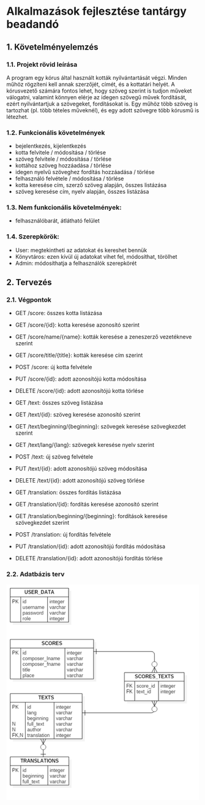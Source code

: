 # Alkalmazások fejlesztése tantárgy beadandó

## 1. Követelményelemzés

### 1.1. Projekt rövid leírása

A program egy kórus által használt kották nyilvántartását végzi. Minden műhöz rögzíteni kell annak szerzőjét, címét, és a kottatári helyét. A kórusvezető számára fontos lehet, hogy szöveg szerint is tudjon műveket válogatni, valamint könnyen elérje az idegen szövegű művek fordítását, ezért nyilvántartjuk a szövegeket, fordításokat is. Egy műhöz több szöveg is tartozhat (pl. több tételes műveknél), és egy adott szövegre több kórusmű is létezhet.

### 1.2. Funkcionális követelmények
- bejelentkezés, kijelentkezés
- kotta felvitele / módosítása / törlése
- szöveg felvitele / módosítása / törlése
- kottához szöveg hozzáadása / törlése
- idegen nyelvű szöveghez fordítás hozzáadása / törlése
- felhasználó felvétele / módosítása / törlése
- kotta keresése cím, szerző szöveg alapján, összes listázása
- szöveg keresése cím, nyelv alapján, összes listázása

### 1.3. Nem funkcionális követelmények:
- felhasználóbarát, átlátható felület

### 1.4. Szerepkörök:
- User: megtekintheti az adatokat és kereshet bennük
- Könyvtáros: ezen kívül új adatokat  vihet fel, módosíthat, törölhet
- Admin: módosíthatja a felhasználók szerepkörét

## 2. Tervezés

### 2.1. Végpontok

- GET /score: összes kotta listázása
- GET /score/{id}: kotta keresése azonosító szerint
- GET /score/name/{name}: kották keresése a zeneszerző vezetékneve szerint
- GET /score/title/{title}: kották keresése cím szerint
- POST /score: új kotta felvétele
- PUT /score/{id}: adott azonosítójú kotta módosítása
- DELETE /score/{id}: adott azonosítójú kotta törlése

- GET /text: összes szöveg listázása
- GET /text/{id}: szöveg keresése azonosító szerint
- GET /text/beginning/{beginning}: szövegek keresése szövegkezdet szerint
- GET /text/lang/{lang}: szövegek keresése nyelv szerint
- POST /text: új szöveg felvétele
- PUT /text/{id}: adott azonosítójú szöveg módosítása
- DELETE /text/{id}: adott azonosítójú szöveg törlése

- GET /translation: összes fordítás listázása
- GET /translation/{id}: fordítás keresése azonosító szerint
- GET /translation/beginning/{beginning}: fordítások keresése szövegkezdet szerint
- POST /translation: új fordítás felvétele
- PUT /translation/{id}: adott azonosítójú fordítás módosítása
- DELETE /translation/{id}: adott azonosítójú fordítás törlése

### 2.2. Adatbázis terv

![ER diagram](/images/database.png)

